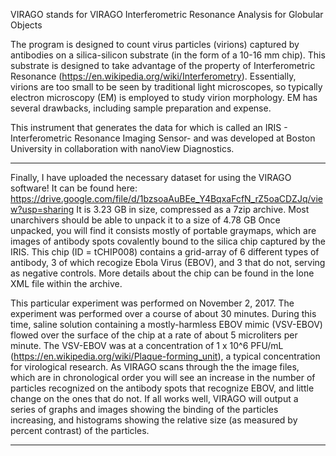 VIRAGO stands for VIRAGO Interferometric Resonance Analysis for Globular Objects

The program is designed to count virus particles (virions) captured by antibodies on a silica-silicon substrate (in the form of a 10-16 mm chip). This substrate is designed to take advantage of the property of Interferometric Resonance (https://en.wikipedia.org/wiki/Interferometry). Essentially, virions are too small to be seen by traditional light microscopes, so typically electron microscopy (EM) is employed to study virion morphology. EM has several drawbacks, including sample preparation and expense.

This instrument that generates the data for which is called an IRIS - Interferometric Resonance Imaging Sensor- and was developed at Boston University in collaboration with nanoView Diagnostics.

********
Finally, I have uploaded the necessary dataset for using the VIRAGO software! It can be found here:
https://drive.google.com/file/d/1bzsoaAuBEe_Y4BqxaFcfN_rZ5oaCDZJq/view?usp=sharing
It is 3.23 GB in size, compressed as a 7zip archive. Most unarchivers should be able to unpack it to a size of 4.78 GB
Once unpacked, you will find it consists mostly of portable graymaps, which are images of antibody spots covalently bound to the silica chip captured by the IRIS. 
This chip (ID = tCHIP008) contains a grid-array of 6 different types of antibody, 3 of which recogize Ebola Virus (EBOV), and 3 that do not, serving as negative controls. More details about the chip can be found in the lone XML file within the archive.

This particular experiment was performed on November 2, 2017.
The experiment was performed over a course of about 30 minutes. During this time, saline solution containing a mostly-harmless EBOV mimic (VSV-EBOV) flowed over the surface of the chip at a rate of about 5 microliters per minute. 
The VSV-EBOV was at a concentration of 1 x 10^6 PFU/mL (https://en.wikipedia.org/wiki/Plaque-forming_unit), a typical concentration for virological research.
As VIRAGO scans through the the image files, which are in chronological order you will see an increase in the number of particles recognized on the antibody spots that recognize EBOV, and little change on the ones that do not. 
If all works well, VIRAGO will output a series of graphs and images showing the binding of the particles increasing, and histograms showing the relative size (as measured by percent contrast) of the particles. 
********
